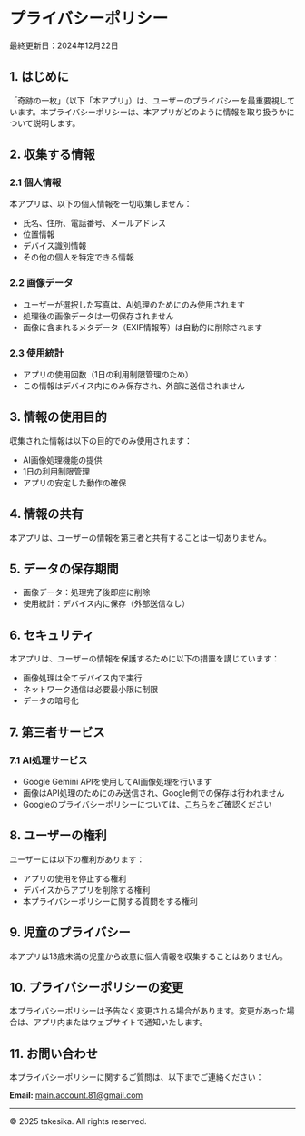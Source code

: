 # プライバシーポリシー

最終更新日：2024年12月22日

## 1. はじめに

「奇跡の一枚」（以下「本アプリ」）は、ユーザーのプライバシーを最重要視しています。本プライバシーポリシーは、本アプリがどのように情報を取り扱うかについて説明します。

## 2. 収集する情報

### 2.1 個人情報
本アプリは、以下の個人情報を一切収集しません：
- 氏名、住所、電話番号、メールアドレス
- 位置情報
- デバイス識別情報
- その他の個人を特定できる情報

### 2.2 画像データ
- ユーザーが選択した写真は、AI処理のためにのみ使用されます
- 処理後の画像データは一切保存されません
- 画像に含まれるメタデータ（EXIF情報等）は自動的に削除されます

### 2.3 使用統計
- アプリの使用回数（1日の利用制限管理のため）
- この情報はデバイス内にのみ保存され、外部に送信されません

## 3. 情報の使用目的

収集された情報は以下の目的でのみ使用されます：
- AI画像処理機能の提供
- 1日の利用制限管理
- アプリの安定した動作の確保

## 4. 情報の共有

本アプリは、ユーザーの情報を第三者と共有することは一切ありません。

## 5. データの保存期間

- 画像データ：処理完了後即座に削除
- 使用統計：デバイス内に保存（外部送信なし）

## 6. セキュリティ

本アプリは、ユーザーの情報を保護するために以下の措置を講じています：
- 画像処理は全てデバイス内で実行
- ネットワーク通信は必要最小限に制限
- データの暗号化

## 7. 第三者サービス

### 7.1 AI処理サービス
- Google Gemini APIを使用してAI画像処理を行います
- 画像はAPI処理のためにのみ送信され、Google側での保存は行われません
- Googleのプライバシーポリシーについては、[こちら](https://policies.google.com/privacy)をご確認ください

## 8. ユーザーの権利

ユーザーには以下の権利があります：
- アプリの使用を停止する権利
- デバイスからアプリを削除する権利
- 本プライバシーポリシーに関する質問をする権利

## 9. 児童のプライバシー

本アプリは13歳未満の児童から故意に個人情報を収集することはありません。

## 10. プライバシーポリシーの変更

本プライバシーポリシーは予告なく変更される場合があります。変更があった場合は、アプリ内またはウェブサイトで通知いたします。

## 11. お問い合わせ

本プライバシーポリシーに関するご質問は、以下までご連絡ください：

**Email:** main.account.81@gmail.com

---

© 2025 takesika. All rights reserved.
